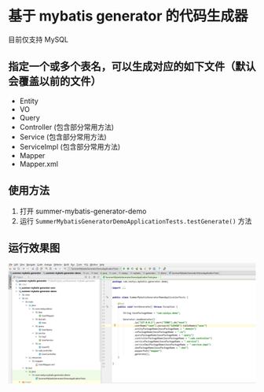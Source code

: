 # 基于 mybatis generator 的代码生成器

目前仅支持 MySQL

## 指定一个或多个表名，可以生成对应的如下文件（默认会覆盖以前的文件）

- Entity
- VO
- Query
- Controller (包含部分常用方法)
- Service (包含部分常用方法)
- ServiceImpl (包含部分常用方法)
- Mapper
- Mapper.xml


## 使用方法

1. 打开 summer-mybatis-generator-demo
2. 运行 `SummerMybatisGeneratorDemoApplicationTests.testGenerate()` 方法

## 运行效果图

![](result.png)